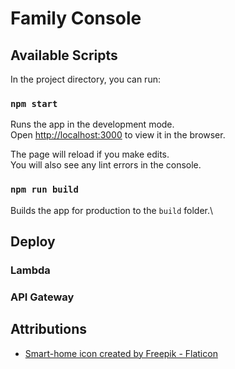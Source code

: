 # Family Console


## Available Scripts

In the project directory, you can run:

### `npm start`

Runs the app in the development mode.\
Open [http://localhost:3000](http://localhost:3000) to view it in the browser.

The page will reload if you make edits.\
You will also see any lint errors in the console.

### `npm run build`

Builds the app for production to the `build` folder.\

## Deploy

### Lambda

### API Gateway


## Attributions
- [Smart-home icon created by Freepik - Flaticon](https://www.flaticon.com/free-icons/smart-home)